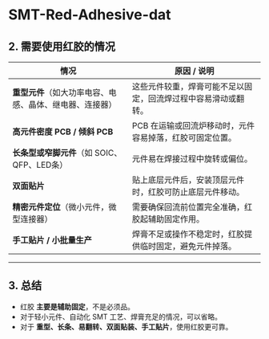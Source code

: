 
# SMT-Red-Adhesive-dat

## 2. 需要使用红胶的情况

| 情况                                         | 原因 / 说明 |
|---------------------------------------------|-------------|
| **重型元件**（如大功率电容、电感、晶体、继电器、连接器） | 这些元件较重，焊膏可能不足以固定，回流焊过程中容易滑动或翻转。 |
| **高元件密度 PCB / 倾斜 PCB**               | PCB 在运输或回流炉移动时，元件容易掉落，红胶可固定位置。 |
| **长条型或窄脚元件**（如 SOIC、QFP、LED条） | 元件易在焊接过程中旋转或偏位。 |
| **双面贴片**                                 | 贴上底层元件后，安装顶层元件时，红胶可防止底层元件移动。 |
| **精密元件定位**（微小元件，微型连接器）   | 需要确保回流前位置完全准确，红胶起辅助固定作用。 |
| **手工贴片 / 小批量生产**                  | 焊膏不足或操作不稳定时，红胶提供临时固定，避免元件掉落。 |

---

## 3. 总结
- 红胶 **主要是辅助固定**，不是必须品。  
- 对于轻小元件、自动化 SMT 工艺、焊膏充足的情况，可以省略。  
- 对于 **重型、长条、易翻转、双面贴装、手工贴片**，使用红胶更可靠。